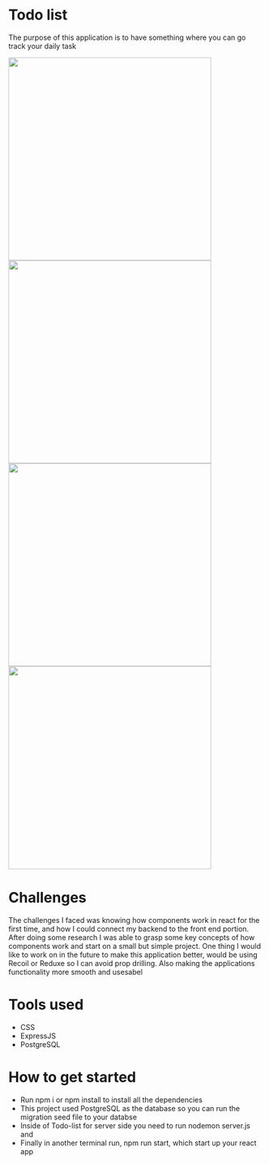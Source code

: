 # Todo list 
The purpose of this application is to have something where you can go track your daily task

<p>
  <img width=400px src="https://user-images.githubusercontent.com/105955175/210895424-df7636a9-fbdd-4a40-bbeb-1cf1d14a18a3.jpeg" />
  <img width=400px src="https://user-images.githubusercontent.com/105955175/210895427-04cba4bb-a9d6-48ed-aa33-c12d1c3c9032.jpeg" />
  <img width=400px src="https://user-images.githubusercontent.com/105955175/210895434-ca5d9e2f-c48c-4070-bb5a-f2734944c921.jpeg" />
  <img width=400px src="https://user-images.githubusercontent.com/105955175/210895447-30f52ec9-47c6-4f3c-92f2-12f51226ab97.jpeg" />
</p>



# Challenges 
The challenges I faced was knowing how components work in react for the first time, and how I could connect my backend to the front end portion. 
After doing some research I was able to grasp some key concepts of how components work and start on a small but simple project. 
One thing I would like to work on in the future to make this application better, would be using Recoil or Reduxe so I can avoid prop drilling. Also making the applications functionality more smooth and usesabel

# Tools used 

- CSS
- ExpressJS 
- PostgreSQL 


# How to get started 
- Run npm i or npm install to install all the dependencies
- This project used PostgreSQL as the database so you can run the migration seed file to your databse 
- Inside of Todo-list for server side you need to run nodemon server.js and 
- Finally in another terminal run,  npm run start, which start up your react app 
